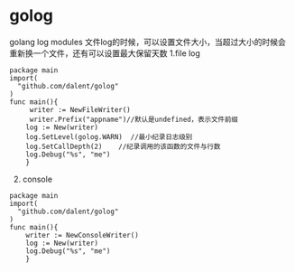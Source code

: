 # golog
golang log modules
文件log的时候，可以设置文件大小，当超过大小的时候会重新换一个文件，还有可以设置最大保留天数
1.file log
```
package main
import(
  "github.com/dalent/golog"
)
func main(){ 
     writer := NewFileWriter()
     writer.Prefix("appname")//默认是undefined，表示文件前缀
    log := New(writer)
    log.SetLevel(golog.WARN)  //最小纪录日志级别
    log.SetCallDepth(2)    //纪录调用的该函数的文件与行数
    log.Debug("%s", "me")
    }
```
2. console
```
package main
import(
  "github.com/dalent/golog"
)
func main(){ 
    writer := NewConsoleWriter()
    log := New(writer)
    log.Debug("%s", "me")
    }
```
